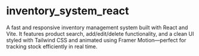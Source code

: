# inventory_system_react
A fast and responsive inventory management system built with React and Vite. It features product search, add/edit/delete functionality, and a clean UI styled with Tailwind CSS and animated using Framer Motion—perfect for tracking stock efficiently in real time.
